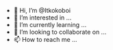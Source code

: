 - 👋 Hi, I’m @Itkokoboi
- 👀 I’m interested in ...
- 🌱 I’m currently learning ...
- 💞️ I’m looking to collaborate on ...
- 📫 How to reach me ...

<!---
Itkokoboi/Itkokoboi is a ✨ special ✨ repository because its `README.md` (this file) appears on your GitHub profile.
You can click the Preview link to take a look at your changes.
--->
